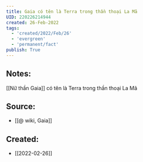 ```yaml
---
title: Gaia có tên là Terra trong thần thoại La Mã
UID: 220226214944
created: 26-Feb-2022
tags:
  - 'created/2022/Feb/26'
  - 'evergreen'
  - 'permanent/fact'
publish: True
---
```

## Notes:
[[Nữ thần Gaia]] có tên là Terra trong thần thoại La Mã

## Source:
- [[@ wiki, Gaia]]




## Created:
- [[2022-02-26]]
